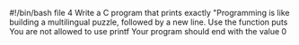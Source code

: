 #!/bin/bash
file 4 Write a C program that prints exactly "Programming is like building a multilingual puzzle, followed by a new line.
Use the function puts
You are not allowed to use printf
Your program should end with the value 0
